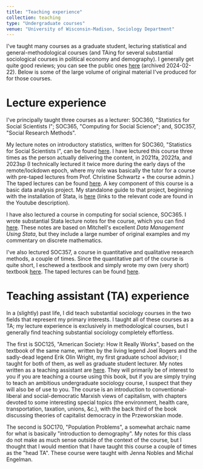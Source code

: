 ```yaml
---
title: "Teaching experience"
collection: teaching
type: "Undergraduate courses"
venue: "University of Wisconsin-Madison, Sociology Department"
---
```


I've taught many courses as a graduate student, lecturing statistical and general-methodological courses (and TAing for several substantial sociological courses in political economy and demography). I generally get quite good reviews; you can see the public ones [here](https://archive.ph/2FfJl) (archived 2024-02-22). Below is some of the large volume of original material I've produced for for those courses.

# Lecture experience

I've principally taught three courses as a lecturer: SOC360, "Statistics for Social Scientists I"; SOC365, "Computing for Social Science"; and, SOC357, "Social Research Methods".

My lecture notes on introductory statistics, written for SOC360, "Statistics for Social Scientists I", can be found [here](https://drive.google.com/drive/folders/1-AlJMRJ_qG1xK8LRss2AWZEv8EqR2MOt?usp=drive_link). I have lectured this course three times as the person actually delivering the content, in 2021fa, 2022fa, and 2023sp (I technically lectured it twice more during the early days of the remote/lockdown epoch, where my role was basically the tutor for a course with pre-taped lectures from Prof. Christine Schwartz + the course admin.) The taped lectures can be found [here](https://www.youtube.com/watch?v=8DDHitgVMms&list=PLRRWF2nT8_keDjYfr75C2DlwxfB4XDwhU). A key component of this course is a basic data analysis project. My standalone guide to that project, beginning with the installation of Stata, is [here](https://www.youtube.com/watch?v=8DDHitgVMms&list=PLRRWF2nT8_keDjYfr75C2DlwxfB4XDwhU) (links to the relevant code are found in the Youtube description). 

I have also lectured a course in computing for social science, SOC365. I wrote substantial Stata lecture notes for the course, which you can find [here](https://github.com/griffinjmbur/soc365sp22). These notes are based on Mitchell's excellent *Data Management Using Stata*, but they include a large number of original examples and my commentary on discrete mathematics. 

I've also lectured SOC357, a course in quantitative and qualitative research methods, a couple of times. Since the quantitative part of the course is quite short, I eschewed a textbook and simply wrote my own (very short) textbook [here](https://griffinjmbur.github.io/soc357su23onlinebook/intro.html). The taped lectures can be found [here](https://www.youtube.com/watch?v=8h6SEivzG0Q&list=PLRRWF2nT8_kdnQ9mETxRniiWmDOmE8eNi). 

# Teaching assistant (TA) experience

In a (slightly) past life, I did teach substantial sociology courses in the two fields that represent my primary interests. I taught all of these courses as a TA; my lecture experience is exclusively in methodological courses, but I generally find teaching substantial sociology completely effortless.

The first is SOC125, "American Society: How It Really Works", based on the textbook of the same name, written by the living legend Joel Rogers and the sadly-dead legend Erik Olin Wright, my first graduate school advisor; I taught for both of them, as well as graduate student lecturer. My notes written as a teaching assistant are [here](https://drive.google.com/drive/u/0/folders/1I7Q2qzbWmGnrSvMIytVlHyVnRDmjGAlf). They will primarily be of interest to you if you are teaching a course using this book, but if you are simply trying to teach an ambitious undergraduate sociology course, I suspect that they will also be of use to you. The course is an introduction to conventional-liberal and social-democratic Marxish views of capitalism, with chapters devoted to some interesting special topics (the environment, health care, transportation, taxation, unions, &c.), with the back third of the book discussing theories of capitalist democracy in the Przeworskian mode. 

The second is SOC170, "Population Problems", a somewhat archaic name for what is basically "introduction to demography". My notes for this class do not make as much sense outside of the context of the course, but I thought that I would mention that I have taught this course a couple of times as the "head TA". These course were taught with Jenna Nobles and Michal Engelman.
